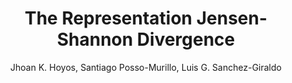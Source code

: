 ---
paperId: 34
author: Jhoan K. Hoyos, Santiago Posso-Murillo, Luis G. Sanchez-Giraldo
publicationauthor: Hoyos, J. K. et al.
title: The Representation Jensen-Shannon Divergence
pdf: Jhoan_Hoyos.pdf
poster: --
alt: --
type: Poster
topic: Probabilistics Methods
subtopic: --
link: https://research.latinxinai.org/papers/neurips/2023/pdf/Jhoan_Hoyos.pdf
conference: neurips
year: 2023
tags: neurips-2023
location: New Orleans, Louisiana
---